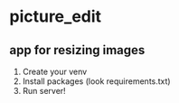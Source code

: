 # picture_edit
## app for resizing images


1. Create your venv
2. Install packages (look requirements.txt)
3. Run server!
